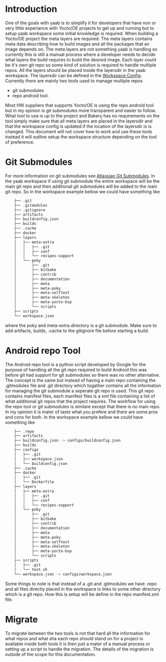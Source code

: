 # Introduction

One of the goals with yaab is to simplify it for developers that have non or very little experiance with Yocto/OE projects to get up and running but to setup yaab workspace some initial knowledge is required. When building a Yocto/OE project the meta layers are required. The meta layers contains meta data describing how to build images and all the packages that an image depends on. The meta layers are not something yaab is handling so currently this is still a manual process where a developer
needs to decide what layers the build requires to build the desired image. Each layer could be it's own git repo so some kind of solution is required to handle multiple repos. All the layers should be placed inside the layersdir in the yaab workspace.
The layersdir can be defined in the [Workspace Config](workspace-config.md). Currently there are mainly two tools used to manage multiple repos

* git submodules
* repo android tool.

Most HW suppliers that supports Yocto/OE is using the repo android tool but in my opinion is git submodules more transparent and easier to follow. What tool to use is up to the project and Bakery has no requirements on the tool simply make sure that all meta layers are placed in the layersdir and that the workspace config is updated if the location of the layersdir is is changed. This document will not cover how to work and use these tools instead it will outline setup the workspace structure depending on the tool of preference.

# Git Submodules

For more information on git submodules see [Atlassian Git Submodules](https://www.atlassian.com/git/tutorials/git-submodule). In the yaab workspace if using git submodule the entire workspace will be the main git repo and then additional git submodules will be added to the main git repo. So in the workspace example bellow we could have something like

```bash
    ├── .git
    ├── .gitmodules
    ├── .gitignore
    ├── artifacts
    ├── buildconfig.json
    ├── builds
    ├── .cache
    ├── docker
    ├── layers
    │   ├── meta-extra
    │   │   ├── .git
    │   │   ├── conf
    │   │   └── recipes-support
    │   └── poky
    │       ├── .git
    │       ├── bitbake
    │       ├── contrib
    │       ├── documentation
    │       ├── meta
    │       ├── meta-poky
    │       ├── meta-selftest
    │       ├── meta-skeleton
    │       ├── meta-yocto-bsp
    │       └── scripts
    ├── scripts
    └── workspace.json
```
where the poky and meta-extra directory is a git submodule. Make sure to add artifacts, builds, .cache to the gitignore file before starting a build.

# Android repo Tool

The Android repo tool is a python script developed by Google for the purpose of handling all the git repo required to build Android this was before git had support for git submodules so there was no other alternative. The concept is the same but instead of having a main repo containing the .gitmodules file and .git directory which togather contains all the information for managing the git submodule a seperate git repo is used. This git repo contains manifest files, each manifest files is a xml file containing a list of what additional git repos that the project requires. The workflow for using the repo tool or git submodules is similare except that there is no main repo. In my opinion it is mater of taste what you prefere and there are some pros and cons for both. In the workspace example bellow we could have something like

```bash
    ├── .repo
    ├── artifacts
    ├── buildconfig.json -> configs/buildconfig.json
    ├── builds
    ├── configs
    │   ├── .git
    │   ├── workspace.json
    │   └── buildconfig.json
    ├── .cache
    ├── docker
    │   ├── .git
    │   └── Dockerfile
    ├── layers
    │   ├── meta-extra
    │   │   ├── .git
    │   │   ├── conf
    │   │   └── recipes-support
    │   └── poky
    │       ├── .git
    │       ├── bitbake
    │       ├── contrib
    │       ├── documentation
    │       ├── meta
    │       ├── meta-poky
    │       ├── meta-selftest
    │       ├── meta-skeleton
    │       ├── meta-yocto-bsp
    │       └── scripts
    ├── scripts
    │   ├── .git
    │   └── test.sh
    └── workspace.json -> configs/workspace.json
```

Some things to note is that instead of a .git and .gitmodules we have .repo and all files directly placed in the workspace is links to some other directory which is a git repo. How this is setup will be define in the repo manifest.xml file.

# Migrate

To migrate between the two tools is not that hard all the information for what repos and what sha each repo should stand on for a project is available inside both tools it is then just a mater of a manual process or setting up a script to handle the migration. The details of the migration is outside of the scope for this documentation.

